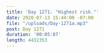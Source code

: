 ```yaml
---
title: 'Day 1271: "Highest risk."'
date: 2020-07-13 15:44:00 -07:00
file: "/uploads/Day-1271a.mp3"
post: Day 1271
duration: '00:05:07'
length: 4432353
---
```


